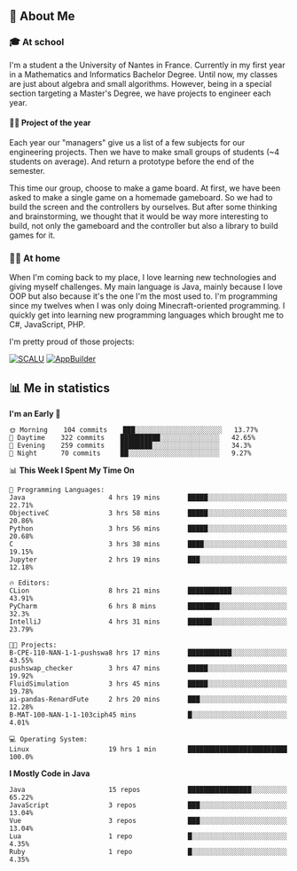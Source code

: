 ## 👀 About Me

### 🎓 At school

I'm a student a the University of Nantes in France. Currently in my first year in a Mathematics and Informatics Bachelor Degree. Until now, my classes are just about algebra and small algorithms. However, being in a special section targeting a Master's Degree, we have projects to engineer each year. 

#### 🔧🔬 Project of the year

Each year our "managers" give us a list of a few subjects for our engineering projects. Then we have to make small groups of students (~4 students on average). And return a prototype before the end of the semester.

This time our group, choose to make a game board. At first, we have been asked to make a single game on a homemade gameboard. So we had to build the screen and the controllers by ourselves. 
But after some thinking and brainstorming, we thought that it would be way more interesting to build, not only the gameboard and the controller but also a library to build games for it.

### 👨‍💻 At home

When I'm coming back to my place, I love learning new technologies and giving myself challenges. My main language is Java, mainly because I love OOP but also because it's the one I'm the most used to. I'm programming since my twelves when I was only doing Minecraft-oriented programming.  I quickly get into learning new programming languages which brought me to C#, JavaScript, PHP. 

I'm pretty proud of those projects:

[![SCALU](https://github-readme-stats.vercel.app/api/pin?username=renardfute&repo=SCALU)](https://github.com/renardfute/scalu)
[![AppBuilder](https://github-readme-stats.vercel.app/api/pin?username=pulsedev2&repo=AppBuilder)](https://github.com/pulsedev2/AppBuilder)

## 📊 Me in statistics
<!--START_SECTION:waka-->
**I'm an Early 🐤** 

```text
🌞 Morning    104 commits    ███░░░░░░░░░░░░░░░░░░░░░░   13.77% 
🌆 Daytime    322 commits    ██████████░░░░░░░░░░░░░░░   42.65% 
🌃 Evening    259 commits    ████████░░░░░░░░░░░░░░░░░   34.3% 
🌙 Night      70 commits     ██░░░░░░░░░░░░░░░░░░░░░░░   9.27%

```


📊 **This Week I Spent My Time On** 

```text
💬 Programming Languages: 
Java                     4 hrs 19 mins       █████░░░░░░░░░░░░░░░░░░░░   22.71% 
ObjectiveC               3 hrs 58 mins       █████░░░░░░░░░░░░░░░░░░░░   20.86% 
Python                   3 hrs 56 mins       █████░░░░░░░░░░░░░░░░░░░░   20.68% 
C                        3 hrs 38 mins       ████░░░░░░░░░░░░░░░░░░░░░   19.15% 
Jupyter                  2 hrs 19 mins       ███░░░░░░░░░░░░░░░░░░░░░░   12.18%

🔥 Editors: 
CLion                    8 hrs 21 mins       ███████████░░░░░░░░░░░░░░   43.91% 
PyCharm                  6 hrs 8 mins        ████████░░░░░░░░░░░░░░░░░   32.3% 
IntelliJ                 4 hrs 31 mins       ██████░░░░░░░░░░░░░░░░░░░   23.79%

🐱‍💻 Projects: 
B-CPE-110-NAN-1-1-pushswa8 hrs 17 mins       ███████████░░░░░░░░░░░░░░   43.55% 
pushswap_checker         3 hrs 47 mins       █████░░░░░░░░░░░░░░░░░░░░   19.92% 
FluidSimulation          3 hrs 45 mins       █████░░░░░░░░░░░░░░░░░░░░   19.78% 
ai-pandas-RenardFute     2 hrs 20 mins       ███░░░░░░░░░░░░░░░░░░░░░░   12.28% 
B-MAT-100-NAN-1-1-103ciph45 mins             █░░░░░░░░░░░░░░░░░░░░░░░░   4.01%

💻 Operating System: 
Linux                    19 hrs 1 min        █████████████████████████   100.0%

```

**I Mostly Code in Java** 

```text
Java                     15 repos            ████████████████░░░░░░░░░   65.22% 
JavaScript               3 repos             ███░░░░░░░░░░░░░░░░░░░░░░   13.04% 
Vue                      3 repos             ███░░░░░░░░░░░░░░░░░░░░░░   13.04% 
Lua                      1 repo              █░░░░░░░░░░░░░░░░░░░░░░░░   4.35% 
Ruby                     1 repo              █░░░░░░░░░░░░░░░░░░░░░░░░   4.35%

```



<!--END_SECTION:waka-->
